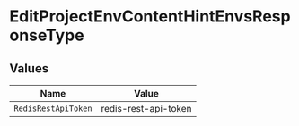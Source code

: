 # EditProjectEnvContentHintEnvsResponseType


## Values

| Name                 | Value                |
| -------------------- | -------------------- |
| `RedisRestApiToken`  | redis-rest-api-token |